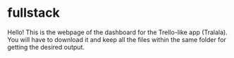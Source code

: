# fullstack
Hello! 
This is the webpage of the dashboard for the Trello-like app (Tralala).
You will have to download it and keep all the files within the same folder for getting the desired output. 
